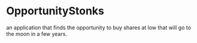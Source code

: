 # OpportunityStonks
an application that finds the opportunity to buy shares at low that will go to the moon in a few years.
